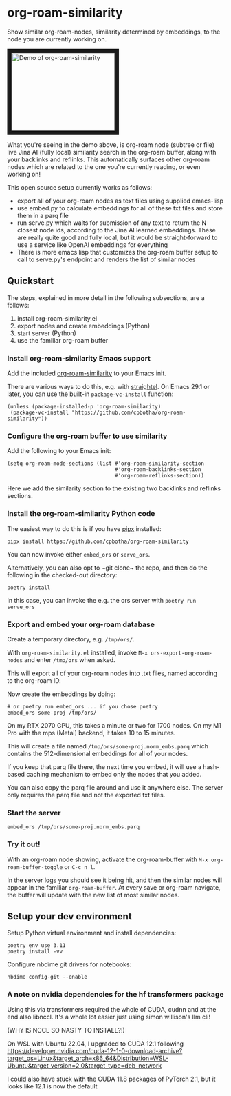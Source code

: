 # org-roam-similarity

Show similar org-roam-nodes, similarity determined by embeddings, to the node you are currently working on.

<a href="http://www.youtube.com/watch?feature=player_embedded&v=cHQx4ITQRNU
" target="_blank"><img src="http://img.youtube.com/vi/cHQx4ITQRNU/0.jpg" 
alt="Demo of org-roam-similarity" width="240" height="180" border="10" /></a>

What you're seeing in the demo above, is org-roam node (subtree or file) live Jina AI (fully local) similarity search in the org-roam buffer, along with your backlinks and reflinks. This automatically surfaces other org-roam nodes which are related to the one you're currently reading, or even working on!

This open source setup currently works as follows:

- export all of your org-roam nodes as text files using supplied emacs-lisp
- use embed.py to calculate embeddings for all of these txt files and store them in a parq file
- run serve.py which waits for submission of any text to return the N closest node ids, according to the Jina AI learned embeddings. These are really quite good and fully local, but it would be straight-forward to use a service like OpenAI embeddings for everything
- There is more emacs lisp that customizes the org-roam buffer setup to call to serve.py's endpoint and renders the list of similar nodes

## Quickstart

The steps, explained in more detail in the following subsections, are a follows:

1. install org-roam-similarity.el
2. export nodes and create embeddings (Python)
3. start server (Python)
4. use the familiar org-roam buffer

### Install org-roam-similarity Emacs support

Add the included [org-roam-similarity](./org-roam-similarity.el) to your Emacs init.

There are various ways to do this, e.g. with [straightel](https://github.com/radian-software/straight.el). On Emacs 29.1 or later, you can use the built-in `package-vc-install` function:

```emacs-lisp
(unless (package-installed-p 'org-roam-similarity)
 (package-vc-install "https://github.com/cpbotha/org-roam-similarity"))
```

### Configure the org-roam buffer to use similarity

Add the following to your Emacs init:

```emacs-lisp
(setq org-roam-mode-sections (list #'org-roam-similarity-section
                                   #'org-roam-backlinks-section
                                   #'org-roam-reflinks-section))
```

Here we add the similarity section to the existing two backlinks and reflinks sections.

### Install the org-roam-similarity Python code

The easiest way to do this is if you have [pipx](https://github.com/pypa/pipx) installed:

```shell
pipx install https://github.com/cpbotha/org-roam-similarity
```

You can now invoke either `embed_ors` or `serve_ors`.

Alternatively, you can also opt to ~git clone~ the repo, and then do the following in the checked-out directory:

```shell
poetry install
```

In this case, you can invoke the e.g. the ors server with `poetry run serve_ors`

### Export and embed your org-roam database

Create a temporary directory, e.g. `/tmp/ors/`.

With `org-roam-similarity.el` installed, invoke `M-x ors-export-org-roam-nodes` and enter `/tmp/ors` when asked.

This will export all of your org-roam nodes into .txt files, named according to the org-roam ID.

Now create the embeddings by doing:

```shell
# or poetry run embed_ors ... if you chose poetry
embed_ors some-proj /tmp/ors/
```

On my RTX 2070 GPU, this takes a minute or two for 1700 nodes. On my M1 Pro with the mps (Metal) backend, it takes 10 to 15 minutes.

This will create a file named `/tmp/ors/some-proj.norm_embs.parq` which contains the 512-dimensional embeddings for all of your nodes.

If you keep that parq file there, the next time you embed, it will use a hash-based caching mechanism to embed only the nodes that you added.

You can also copy the parq file around and use it anywhere else. The server only requires the parq file and not the exported txt files.

### Start the server

```shell
embed_ors /tmp/ors/some-proj.norm_embs.parq
```

### Try it out!

With an org-roam node showing, activate the org-roam-buffer with `M-x org-roam-buffer-toggle` or `C-c n l`.

In the server logs you should see it being hit, and then the similar nodes will appear in the familiar `org-roam-buffer`. At every save or org-roam navigate, the buffer will update with the new list of most similar nodes.

## Setup your dev environment

Setup Python virtual environment and install dependencies:

```shell
poetry env use 3.11
poetry install -vv
```

Configure nbdime git drivers for notebooks:

```shell
nbdime config-git --enable
```

### A note on nvidia dependencies for the hf transformers package

Using this via transformers required the whole of CUDA, cudnn and at the end also libnccl. It's a whole lot easier just using simon willison's llm cli!

(WHY IS NCCL SO NASTY TO INSTALL?!)

On WSL with Ubuntu 22.04, I upgraded to CUDA 12.1 following https://developer.nvidia.com/cuda-12-1-0-download-archive?target_os=Linux&target_arch=x86_64&Distribution=WSL-Ubuntu&target_version=2.0&target_type=deb_network

I could also have stuck with the CUDA 11.8 packages of PyTorch 2.1, but it looks like 12.1 is now the default
